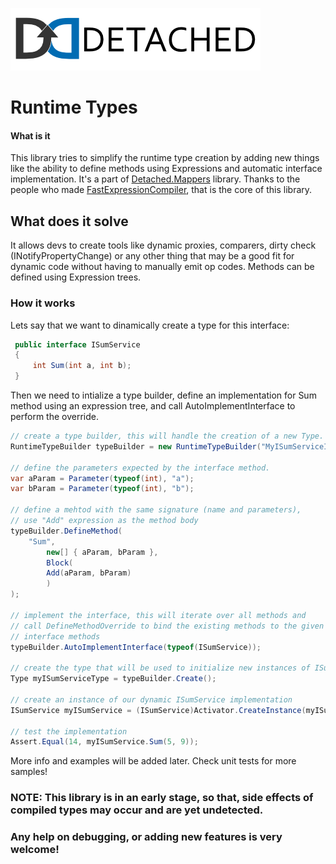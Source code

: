 ![Detached Banner](banner.png?raw=true)
# Runtime Types
#### What is it

This library tries to simplify the runtime type creation by adding new things like the ability to define methods using Expressions and 
automatic interface implementation.
It's a part of [Detached.Mappers](https://github.com/leonardoporro/Detached-Mapper) library.
Thanks to the people who made [FastExpressionCompiler](https://github.com/dadhi/FastExpressionCompiler), that is the core of this library.

## What does it solve
 It allows devs to create tools like dynamic proxies, comparers, dirty check (INotifyPropertyChange) or any other thing 
 that may be a good fit for dynamic code without having to manually emit op codes. Methods can be defined using Expression trees.

### How it works
Lets say that we want to dinamically create a type for this interface:
```csharp
 public interface ISumService
 {
     int Sum(int a, int b);
 }
```
Then we need to intialize a type builder, define an implementation for Sum method using an expression tree, and 
call AutoImplementInterface to perform the override.

```csharp
// create a type builder, this will handle the creation of a new Type.
RuntimeTypeBuilder typeBuilder = new RuntimeTypeBuilder("MyISumServiceImplementation", typeof(BasePropertyClass));

// define the parameters expected by the interface method.
var aParam = Parameter(typeof(int), "a");
var bParam = Parameter(typeof(int), "b");

// define a mehtod with the same signature (name and parameters),
// use "Add" expression as the method body
typeBuilder.DefineMethod(
    "Sum",
        new[] { aParam, bParam },
        Block(
        Add(aParam, bParam)
        )
);
            
// implement the interface, this will iterate over all methods and 
// call DefineMethodOverride to bind the existing methods to the given 
// interface methods
typeBuilder.AutoImplementInterface(typeof(ISumService));

// create the type that will be used to initialize new instances of ISumService
Type myISumServiceType = typeBuilder.Create();

// create an instance of our dynamic ISumService implementation
ISumService myISumService = (ISumService)Activator.CreateInstance(myISumServiceType);

// test the implementation
Assert.Equal(14, myISumService.Sum(5, 9));

```

More info and examples will be added later.
Check unit tests for more samples!

### NOTE: This library is in an early stage, so that, side effects of compiled types may occur and are yet undetected.
### Any help on debugging, or adding new features is very welcome!
